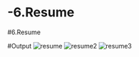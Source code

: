 # -6.Resume
#6.Resume

#Output
![resume](https://user-images.githubusercontent.com/83894491/118477310-2f9a0880-b72c-11eb-9b45-0c905ec841f4.png)
![resume2](https://user-images.githubusercontent.com/83894491/118477326-33c62600-b72c-11eb-9cb1-ae661637a734.png)
![resume3](https://user-images.githubusercontent.com/83894491/118477339-36288000-b72c-11eb-8266-8e68df4014e0.png)
